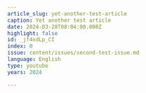 ```yaml
---
article_slug: yet-another-test-article
caption: Yet another test article
date: 2024-03-28T08:04:00.000Z
highlight: false
id: _jf4xdLp_CI
index: 0
issue: content/issues/second-test-issue.md
language: English
type: youtube
years: 2024

---
```

